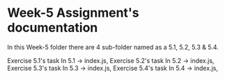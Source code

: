 # Week-5 Assignment's documentation

In this Week-5 folder there are 4 sub-folder named as a 5.1, 5.2, 5.3 & 5.4.

Exercise 5.1's task In 5.1 -> index.js,
Exercise 5.2's task In 5.2 -> index.js,
Exercise 5.3's task In 5.3 -> index.js,
Exercise 5.4's task In 5.4 -> index.js,
